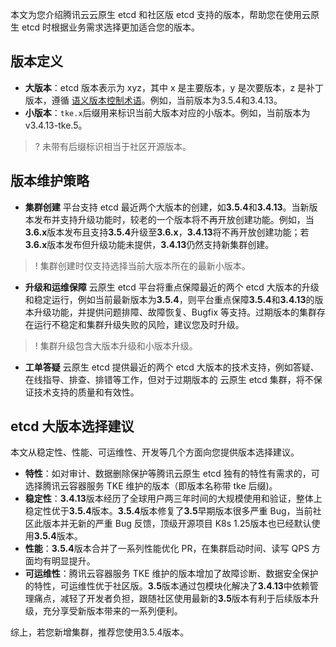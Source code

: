 本文为您介绍腾讯云云原生 etcd 和社区版 etcd 支持的版本，帮助您在使用云原生 etcd 时根据业务需求选择更加适合您的版本。

## 版本定义
- **大版本**：etcd 版本表示为 xyz，其中 x 是主要版本，y 是次要版本，z 是补丁版本，遵循 [语义版本控制术语](https://semver.org/lang/zh-CN/)。例如，当前版本为3.5.4和3.4.13。
- **小版本**：`tke.x`后缀用来标识当前大版本对应的小版本。例如，当前版本为 v3.4.13-tke.5。
>? 未带有后缀标识相当于社区开源版本。

## 版本维护策略
- **集群创建**
平台支持 etcd 最近两个大版本的创建，如**3.5.4**和**3.4.13**。当新版本发布并支持升级功能时，较老的一个版本将不再开放创建功能。例如，当**3.6.x**版本发布且支持**3.5.4**升级至**3.6.x**，**3.4.13**将不再开放创建功能；若**3.6.x**版本发布但升级功能未提供，**3.4.13**仍然支持新集群创建。
>! 集群创建时仅支持选择当前大版本所在的最新小版本。

- **升级和运维保障**
云原生 etcd 平台将重点保障最近的两个 etcd 大版本的升级和稳定运行，例如当前最新版本为**3.5.4**，则平台重点保障**3.5.4**和**3.4.13**的版本升级功能，并提供问题排障、故障恢复、Bugfix 等支持。过期版本的集群存在运行不稳定和集群升级失败的风险，建议您及时升级。
>! 集群升级包含大版本升级和小版本升级。

- **工单答疑**
云原生 etcd 提供最近的两个 etcd 大版本的技术支持，例如答疑、在线指导、排查、排错等工作，但对于过期版本的 云原生 etcd 集群，将不保证技术支持的质量和有效性。

## etcd 大版本选择建议
本文从稳定性、性能、可运维性、开发等几个方面向您提供版本选择建议。
- **特性**：如对审计、数据删除保护等腾讯云原生 etcd 独有的特性有需求的，可选择腾讯云容器服务 TKE 维护的版本（即版本名称带 tke 后缀)。
- **稳定性**：**3.4.13**版本经历了全球用户两三年时间的大规模使用和验证，整体上稳定性优于**3.5.4**版本。**3.5.4**版本修复了**3.5**早期版本很多严重 Bug，当前社区此版本并无新的严重 Bug 反馈，顶级开源项目 K8s 1.25版本也已经默认使用**3.5.4**版本。
- **性能**：**3.5.4**版本合并了一系列性能优化 PR，在集群启动时间、读写 QPS 方面均有明显提升。
- **可运维性**：腾讯云容器服务 TKE 维护的版本增加了故障诊断、数据安全保护的特性，可运维性优于社区版。**3.5**版本通过包模块化解决了**3.4.13**中依赖管理痛点，减轻了开发者负担，跟随社区使用最新的**3.5**版本有利于后续版本升级，充分享受新版本带来的一系列便利。
  
综上，若您新增集群，推荐您使用3.5.4版本。
